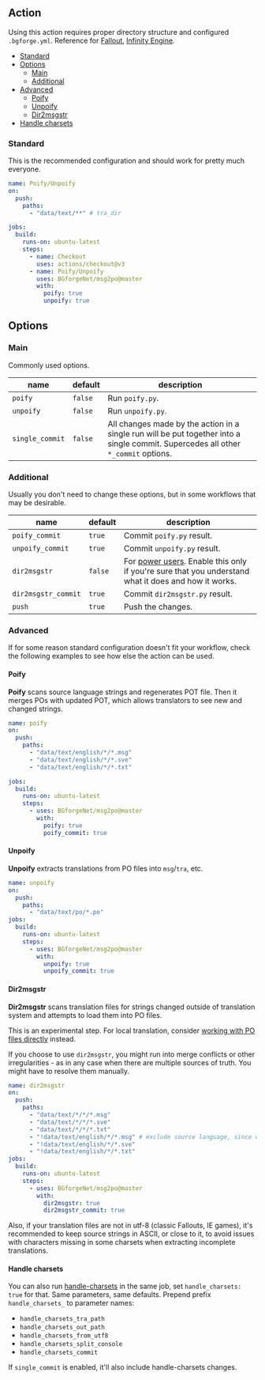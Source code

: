 ## Action

Using this action requires proper directory structure and configured `.bgforge.yml`. Reference for [Fallout](https://forums.bgforge.net/viewtopic.php?f=9&t=331), [Infinity Engine](https://forums.bgforge.net/viewtopic.php?f=9&t=26).

- [Standard](#standard)
- [Options](#options)
  - [Main](#main)
  - [Additional](#additional)
- [Advanced](#advanced)
  - [Poify](#poify)
  - [Unpoify](#unpoify)
  - [Dir2msgstr](#dir2msgstr)
- [Handle charsets](#handle-charsets)

### Standard

This is the recommended configuration and should work for pretty much everyone.

```yaml
name: Poify/Unpoify
on:
  push:
    paths:
      - "data/text/**" # tra_dir

jobs:
  build:
    runs-on: ubuntu-latest
    steps:
      - name: Checkout
        uses: actions/checkout@v3
      - name: Poify/Unpoify
        uses: BGforgeNet/msg2po@master
        with:
          poify: true
          unpoify: true
```

## Options

### Main

Commonly used options.

| name            | default | description                                                                                                                        |
| --------------- | ------- | ---------------------------------------------------------------------------------------------------------------------------------- |
| `poify`         | `false` | Run `poify.py`.                                                                                                                    |
| `unpoify`       | `false` | Run `unpoify.py`.                                                                                                                  |
| `single_commit` | `false` | All changes made by the action in a single run will be put together into a single commit. Supercedes all other `*_commit` options. |

### Additional

Usually you don't need to change these options, but in some workflows that may be desirable.

| name                | default | description                                                                                                        |
| ------------------- | ------- | ------------------------------------------------------------------------------------------------------------------ |
| `poify_commit`      | `true`  | Commit `poify.py` result.                                                                                          |
| `unpoify_commit`    | `true`  | Commit `unpoify.py` result.                                                                                        |
| `dir2msgstr`        | `false` | For [power users](#dir2msgstr). Enable this only if you're sure that you understand what it does and how it works. |
| `dir2msgstr_commit` | `true`  | Commit `dir2msgstr.py` result.                                                                                     |
| `push`              | `true`  | Push the changes.                                                                                                  |

### Advanced

If for some reason standard configuration doesn't fit your workflow, check the following examples to see how else the action can be used.

#### Poify

**Poify** scans source language strings and regenerates POT file. Then it merges POs with updated POT, which allows translators to see new and changed strings.

```yaml
name: poify
on:
  push:
    paths:
      - "data/text/english/*/*.msg"
      - "data/text/english/*/*.sve"
      - "data/text/english/*/*.txt"

jobs:
  build:
    runs-on: ubuntu-latest
    steps:
      - uses: BGforgeNet/msg2po@master
        with:
          poify: true
          poify_commit: true
```

#### Unpoify

**Unpoify** extracts translations from PO files into `msg`/`tra`, etc.

```yaml
name: unpoify
on:
  push:
    paths:
      - "data/text/po/*.po"
jobs:
  build:
    runs-on: ubuntu-latest
    steps:
      - uses: BGforgeNet/msg2po@master
        with:
          unpoify: true
          unpoify_commit: true
```

#### Dir2msgstr

**Dir2msgstr** scans translation files for strings changed outside of translation system and attempts to load them into PO files.

This is an experimental step. For local translation, consider [working with PO files directly](https://forums.bgforge.net/viewtopic.php?f=9&t=404) instead.

If you choose to use `dir2msgstr`, you might run into merge conflicts or other irregularities - as in any case when there are multiple sources of truth. You might have to resolve them manually.

```yaml
name: dir2msgstr
on:
  push:
    paths:
      - "data/text/*/*/*.msg"
      - "data/text/*/*/*.sve"
      - "data/text/*/*/*.txt"
      - "!data/text/english/*/*.msg" # exclude source language, since we don't need to update POs in that case
      - "!data/text/english/*/*.sve"
      - "!data/text/english/*/*.txt"
jobs:
  build:
    runs-on: ubuntu-latest
    steps:
      - uses: BGforgeNet/msg2po@master
        with:
          dir2msgstr: true
          dir2msgstr_commit: true
```

Also, if your translation files are not in utf-8 (classic Fallouts, IE games), it's recommended to keep source strings in ASCII, or close to it, to avoid issues with characters missing in some charsets when extracting incomplete translations.

#### Handle charsets

You can also run [handle-charsets](https://github.com/BGforgeNet/handle-charsets) in the same job, set `handle_charsets: true` for that. Same parameters, same defaults. Prepend prefix `handle_charsets_` to parameter names:

- `handle_charsets_tra_path`
- `handle_charsets_out_path`
- `handle_charsets_from_utf8`
- `handle_charsets_split_console`
- `handle_charsets_commit`

If `single_commit` is enabled, it'll also include handle-charsets changes.
